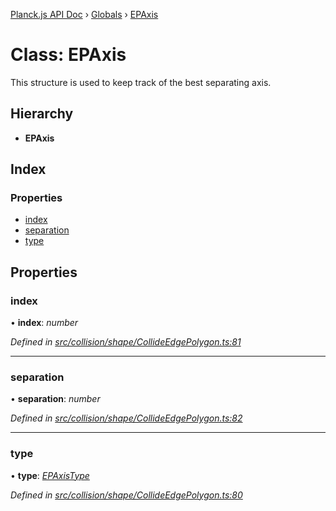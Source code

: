 [Planck.js API Doc](../README.md) › [Globals](../globals.md) › [EPAxis](epaxis.md)

# Class: EPAxis

This structure is used to keep track of the best separating axis.

## Hierarchy

* **EPAxis**

## Index

### Properties

* [index](epaxis.md#index)
* [separation](epaxis.md#separation)
* [type](epaxis.md#type)

## Properties

###  index

• **index**: *number*

*Defined in [src/collision/shape/CollideEdgePolygon.ts:81](https://github.com/shakiba/planck.js/blob/acc3bd8/src/collision/shape/CollideEdgePolygon.ts#L81)*

___

###  separation

• **separation**: *number*

*Defined in [src/collision/shape/CollideEdgePolygon.ts:82](https://github.com/shakiba/planck.js/blob/acc3bd8/src/collision/shape/CollideEdgePolygon.ts#L82)*

___

###  type

• **type**: *[EPAxisType](../enums/epaxistype.md)*

*Defined in [src/collision/shape/CollideEdgePolygon.ts:80](https://github.com/shakiba/planck.js/blob/acc3bd8/src/collision/shape/CollideEdgePolygon.ts#L80)*
